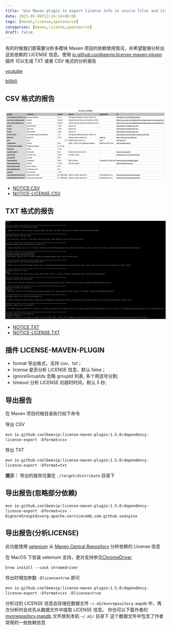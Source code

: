 ```yaml
---
title: "Use Maven plugin to export license info in source files and its optional dependencies"
date: 2021-05-09T13:24:14+08:00
tags: [maven,license,opensource]
categories: [maven,license,opensource]
draft: false
---
```


有的时候我们那需要分析多模块 Maven 项目的依赖使用情况，并希望能够分析出这些依赖的 LICENSE 信息。使用 [io.github.coolbeevip:license-maven-plugin](https://github.com/coolbeevip/license-maven-plugin) 插件
可以生成 TXT 或者 CSV 格式的分析报告

[youtube](https://www.youtube.com/watch?v=hhC0m-OZgfM)

[bilibili](https://www.bilibili.com/video/BV1qU4y1t7M4/)

## CSV 格式的报告

![image-notice-csv](/images/posts/maven-export-dependencies-analyse-license/notice-csv.png)

* [NOTICE.CSV](https://github.com/coolbeevip/license-maven-plugin/blob/master/samples/NOTICE.CSV)
* [NOTICE-LICENSE.CSV](https://github.com/coolbeevip/license-maven-plugin/blob/master/samples/NOTICE-LICENSE.CSV)

## TXT 格式的报告

![image-notice-txt](/images/posts/maven-export-dependencies-analyse-license/notice-txt.png)

* [NOTICE.TXT](https://github.com/coolbeevip/license-maven-plugin/blob/master/samples/NOTICE.TXT)
* [NOTICE-LICENSE.TXT](https://github.com/coolbeevip/license-maven-plugin/blob/master/samples/NOTICE-LICENSE.TXT)

## 插件 LICENSE-MAVEN-PLUGIN

* format 导出格式，支持 csv、txt；
* license 是否分析 LICENSE 信息，默认 false；
* ignoreGroupIds 忽略 groupId 列表, 多个用逗号分割;
* timeout 分析 LICENSE 的超时时间，默认 5 秒;

## 导出报告

在 Maven 项目的根目录执行如下命令

导出 CSV

```shell
mvn io.github.coolbeevip:license-maven-plugin:1.5.0:dependency-license-export -Dformat=csv
```

导出 TXT

```shell
mvn io.github.coolbeevip:license-maven-plugin:1.5.0:dependency-license-export -Dformat=txt
````

**提示：** 导出的报告位置在 `./target/distribute` 目录下

## 导出报告(忽略部分依赖)

```shell
mvn io.github.coolbeevip:license-maven-plugin:1.5.0:dependency-license-export -Dformat=csv -DignoreGroupIds=org.apache.servicecomb,com.github.seanyinx
```

## 导出报告(分析LICENSE)

此功能使用 [selenium](https://github.com/SeleniumHQ/selenium) 从 [Maven Central Repository](https://search.maven.org/) 分析依赖的 License 信息

在 MacOS 下安装 selenium 支持，更对支持参见[ChromeDriver](https://github.com/SeleniumHQ/selenium/wiki/ChromeDriver)

```
brew install --cask chromedriver
```

导出时增加参数 `-Dlicense=true` 即可

```shell
mvn io.github.coolbeevip:license-maven-plugin:1.5.0:dependency-license-export -Dformat=csv -Dlicense=true
```

分析过的 LICENSE 信息会存储在数据文件 `~/.m2/mvnrepository.mapdb` 中，再次分析时会优先从数据文件中提取 LICENSE 信息。
你也可以下载作者的 [mvnrepository.mapdb](https://github.com/coolbeevip/license-maven-plugin/blob/master/db/mvnrepository.mapdb) 文件放到本机 `~/.m2/` 目录下
这个数据文件中包含了作者常用的一些依赖信息